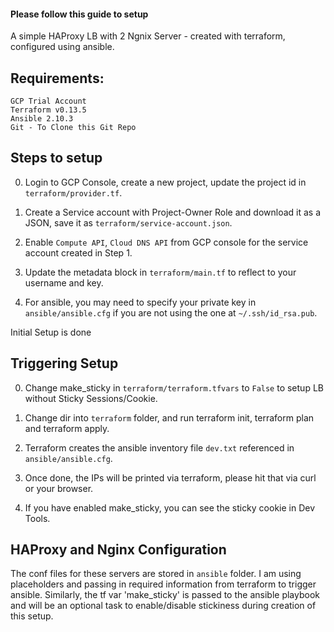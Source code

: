 #### Please follow this guide to setup
A simple HAProxy LB with 2 Ngnix Server - created with terraform, configured using ansible.

## Requirements:
    GCP Trial Account
    Terraform v0.13.5
    Ansible 2.10.3
    Git - To Clone this Git Repo

## Steps to setup
0. Login to GCP Console, create a new project, update the project id in `terraform/provider.tf`.

1. Create a Service account with Project-Owner Role and download it as a JSON, save it as `terraform/service-account.json`.

2. Enable `Compute API`, `Cloud DNS API` from GCP console for the service account created in Step 1.

3. Update the metadata block in `terraform/main.tf` to reflect to your username and key.

4. For ansible, you may need to specify your private key in `ansible/ansible.cfg` if you are not using the one at `~/.ssh/id_rsa.pub`.

Initial Setup is done

## Triggering Setup

0. Change make_sticky in `terraform/terraform.tfvars` to `False` to setup LB without Sticky Sessions/Cookie.

1. Change dir into `terraform` folder, and run terraform init, terraform plan and terraform apply.

2. Terraform creates the ansible inventory file `dev.txt` referenced in `ansible/ansible.cfg`.

3. Once done, the IPs will be printed via terraform, please hit that via curl or your browser.

4. If you have enabled make_sticky, you can see the sticky cookie in Dev Tools.


## HAProxy and Nginx Configuration

The conf files for these servers are stored in `ansible` folder.
I am using placeholders and passing in required information from terraform to trigger ansible.
Similarly, the tf var 'make_sticky' is passed to the ansible playbook and will be an optional task to enable/disable stickiness during creation of this setup.